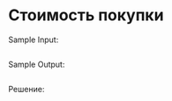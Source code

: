 # Стоимость покупки

<!--- Текст задания --->

Sample Input:
```

```

Sample Output:
```

```

Решение:
```

```

